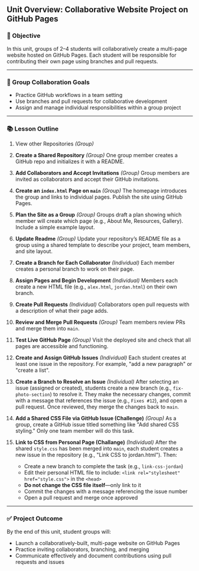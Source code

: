 ## Unit Overview: Collaborative Website Project on GitHub Pages

### 🧭 Objective

In this unit, groups of 2–4 students will collaboratively create a multi-page website hosted on GitHub Pages. Each student will be responsible for contributing their own page using branches and pull requests.

---

### 👥 Group Collaboration Goals

* Practice GitHub workflows in a team setting
* Use branches and pull requests for collaborative development
* Assign and manage individual responsibilities within a group project

---

### 📚 Lesson Outline

1. View other Repositories *(Group)*

2. **Create a Shared Repository** *(Group)* &#x20;
   One group member creates a GitHub repo and initializes it with a README.

3. **Add Collaborators and Accept Invitations** *(Group)* &#x20;
   Group members are invited as collaborators and accept their GitHub invitations.

4. **Create an `index.html` Page on `main`** *(Group)* &#x20;
   The homepage introduces the group and links to individual pages. Publish the site using GitHub Pages.

5. **Plan the Site as a Group** *(Group)* &#x20;
   Groups draft a plan showing which member will create which page (e.g., About Me, Resources, Gallery). Include a simple example layout.

6. **Update Readme** *(Group)* &#x20;
   Update your repository’s README file as a group using a shared template to describe your project, team members, and site layout.

7. **Create a Branch for Each Collaborator** *(Individual)* &#x20;
   Each member creates a personal branch to work on their page.

8. **Assign Pages and Begin Development** *(Individual)* &#x20;
   Members each create a new HTML file (e.g., `alex.html`, `jordan.html`) on their own branch.

9. **Create Pull Requests** *(Individual)* &#x20;
   Collaborators open pull requests with a description of what their page adds.

10. **Review and Merge Pull Requests** *(Group)* &#x20;
   Team members review PRs and merge them into `main`.

11. **Test Live GitHub Page** *(Group)* &#x20;
    Visit the deployed site and check that all pages are accessible and functioning.

12. **Create and Assign GitHub Issues** *(Individual)* &#x20;
    Each student creates at least one issue in the repository. For example, "add a new paragraph" or "create a list".

13. **Create a Branch to Resolve an Issue** *(Individual)* &#x20;
    After selecting an issue (assigned or created), students create a new branch (e.g., `fix-photo-section`) to resolve it. They make the necessary changes, commit with a message that references the issue (e.g., `Fixes #12`), and open a pull request. Once reviewed, they merge the changes back to `main`.

14. **Add a Shared CSS File via GitHub Issue (Challenge)** *(Group)* &#x20;
    As a group, create a GitHub issue titled something like "Add shared CSS styling." Only one team member will do this task.

15. **Link to CSS from Personal Page (Challange)** *(Individual)* &#x20;
    After the shared `style.css` has been merged into `main`, each student creates a new issue in the repository (e.g., "Link CSS to jordan.html"). Then:

    * Create a new branch to complete the task (e.g., `link-css-jordan`)
    * Edit their personal HTML file to include: `<link rel="stylesheet" href="style.css">` in the `<head>`
    * **Do not change the CSS file itself**—only link to it
    * Commit the changes with a message referencing the issue number
    * Open a pull request and merge once approved

---

### ✅ Project Outcome

By the end of this unit, student groups will:

* Launch a collaboratively-built, multi-page website on GitHub Pages
* Practice inviting collaborators, branching, and merging
* Communicate effectively and document contributions using pull requests and issues
